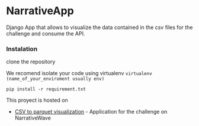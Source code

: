 # NarrativeApp
Django App that allows to visualize the data contained in the csv files for the challenge and consume the API.

### Instalation

clone the repository

We recomend isolate your code using virtualenv
`virtualenv (name_of_your_enviroment usually env)`

`pip install -r requirement.txt`

This proyect is hosted on 
* [CSV to parquet visualization](http://165.227.65.243/) - Application for the challenge on NarrativeWave

